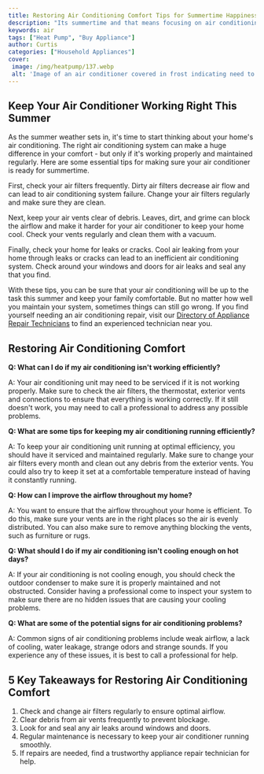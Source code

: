 ```yaml
---
title: Restoring Air Conditioning Comfort Tips for Summertime Happiness
description: "Its summertime and that means focusing on air conditioning maintenance and comfort In this blog post well be offering our best tips and advice to make sure your summer is a happy and comfortable one"
keywords: air
tags: ["Heat Pump", "Buy Appliance"]
author: Curtis
categories: ["Household Appliances"]
cover: 
 image: /img/heatpump/137.webp
 alt: 'Image of an air conditioner covered in frost indicating need to restore air conditioning'
---
```

## Keep Your Air Conditioner Working Right This Summer

As the summer weather sets in, it's time to start thinking about your home's air conditioning. The right air conditioning system can make a huge difference in your comfort - but only if it's working properly and maintained regularly. Here are some essential tips for making sure your air conditioner is ready for summertime.

First, check your air filters frequently. Dirty air filters decrease air flow and can lead to air conditioning system failure. Change your air filters regularly and make sure they are clean.

Next, keep your air vents clear of debris. Leaves, dirt, and grime can block the airflow and make it harder for your air conditioner to keep your home cool. Check your vents regularly and clean them with a vacuum.

Finally, check your home for leaks or cracks. Cool air leaking from your home through leaks or cracks can lead to an inefficient air conditioning system. Check around your windows and doors for air leaks and seal any that you find.

With these tips, you can be sure that your air conditioning will be up to the task this summer and keep your family comfortable. But no matter how well you maintain your system, sometimes things can still go wrong. If you find yourself needing an air conditioning repair, visit our [Directory of Appliance Repair Technicians](./pages/appliance-repair-technicians) to find an experienced technician near you.

## Restoring Air Conditioning Comfort 

**Q: What can I do if my air conditioning isn't working efficiently?**

A: Your air conditioning unit may need to be serviced if it is not working properly. Make sure to check the air filters, the thermostat, exterior vents and connections to ensure that everything is working correctly. If it still doesn't work, you may need to call a professional to address any possible problems.

**Q: What are some tips for keeping my air conditioning running efficiently?**

A: To keep your air conditioning unit running at optimal efficiency, you should have it serviced and maintained regularly. Make sure to change your air filters every month and clean out any debris from the exterior vents. You could also try to keep it set at a comfortable temperature instead of having it constantly running.

**Q: How can I improve the airflow throughout my home?**

A: You want to ensure that the airflow throughout your home is efficient. To do this, make sure your vents are in the right places so the air is evenly distributed. You can also make sure to remove anything blocking the vents, such as furniture or rugs.

**Q: What should I do if my air conditioning isn't cooling enough on hot days?**

A: If your air conditioning is not cooling enough, you should check the outdoor condenser to make sure it is properly maintained and not obstructed. Consider having a professional come to inspect your system to make sure there are no hidden issues that are causing your cooling problems.

**Q: What are some of the potential signs for air conditioning problems?**

A: Common signs of air conditioning problems include weak airflow, a lack of cooling, water leakage, strange odors and strange sounds. If you experience any of these issues, it is best to call a professional for help.

## 5 Key Takeaways for Restoring Air Conditioning Comfort 
1. Check and change air filters regularly to ensure optimal airflow.
2. Clear debris from air vents frequently to prevent blockage.
3. Look for and seal any air leaks around windows and doors.
4. Regular maintenance is necessary to keep your air conditioner running smoothly.
5. If repairs are needed, find a trustworthy appliance repair technician for help.

